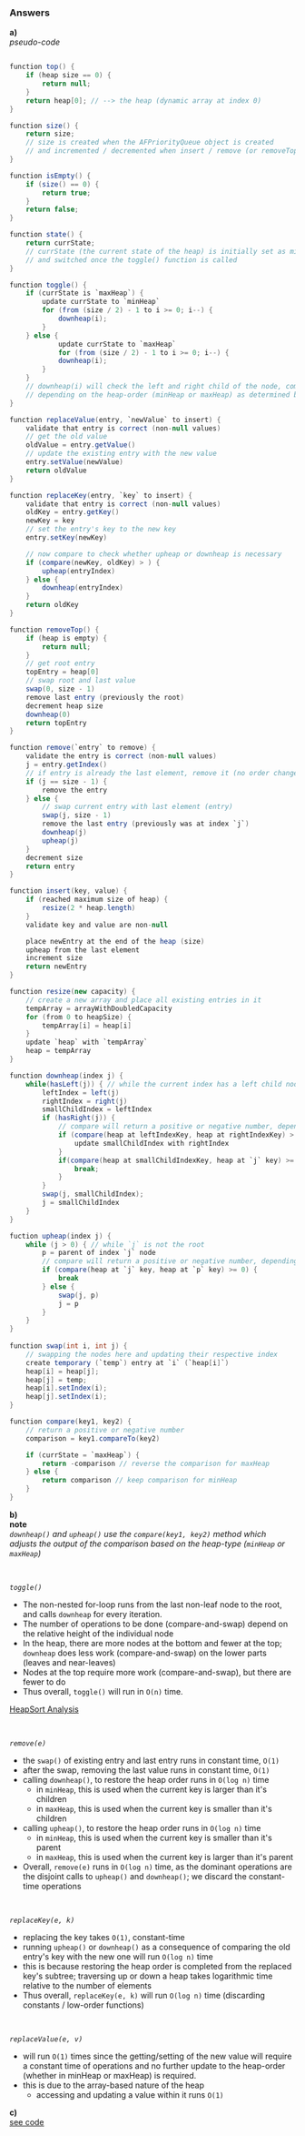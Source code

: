 ### Answers

**a)** \
_pseudo-code_

```Java

function top() {
    if (heap size == 0) {
        return null;
    }
    return heap[0]; // --> the heap (dynamic array at index 0)
}

function size() {
    return size;
    // size is created when the AFPriorityQueue object is created
    // and incremented / decremented when insert / remove (or removeTop) are called
}

function isEmpty() {
    if (size() == 0) {
        return true;
    }
    return false;
}

function state() {
    return currState;
    // currState (the current state of the heap) is initially set as minHeap
    // and switched once the toggle() function is called
}

function toggle() {
    if (currState is `maxHeap`) {
        update currState to `minHeap`
        for (from (size / 2) - 1 to i >= 0; i--) {
            downheap(i);
        }
    } else {
            update currState to `maxHeap`
            for (from (size / 2) - 1 to i >= 0; i--) {
            downheap(i);
        }
    }
    // downheap(i) will check the left and right child of the node, compare their respective key magnitude and swap if necessary
    // depending on the heap-order (minHeap or maxHeap) as determined by the compare() function
}

function replaceValue(entry, `newValue` to insert) {
    validate that entry is correct (non-null values)
    // get the old value
    oldValue = entry.getValue()
    // update the existing entry with the new value
    entry.setValue(newValue)
    return oldValue
}

function replaceKey(entry, `key` to insert) {
    validate that entry is correct (non-null values)
    oldKey = entry.getKey()
    newKey = key
    // set the entry's key to the new key
    entry.setKey(newKey)

    // now compare to check whether upheap or downheap is necessary
    if (compare(newKey, oldKey) > ) {
        upheap(entryIndex)
    } else {
        downheap(entryIndex)
    }
    return oldKey
}

function removeTop() {
    if (heap is empty) {
        return null;
    }
    // get root entry
    topEntry = heap[0]
    // swap root and last value
    swap(0, size - 1)
    remove last entry (previously the root)
    decrement heap size
    downheap(0)
    return topEntry
}

function remove(`entry` to remove) {
    validate the entry is correct (non-null values)
    j = entry.getIndex()
    // if entry is already the last element, remove it (no order change)
    if (j == size - 1) {
        remove the entry
    } else {
        // swap current entry with last element (entry)
        swap(j, size - 1)
        remove the last entry (previously was at index `j`)
        downheap(j)
        upheap(j)
    }
    decrement size
    return entry
}

function insert(key, value) {
    if (reached maximum size of heap) {
        resize(2 * heap.length)
    }
    validate key and value are non-null

    place newEntry at the end of the heap (size)
    upheap from the last element
    increment size
    return newEntry
}

function resize(new capacity) {
    // create a new array and place all existing entries in it
    tempArray = arrayWithDoubledCapacity
    for (from 0 to heapSize) {
        tempArray[i] = heap[i]
    }
    update `heap` with `tempArray` 
    heap = tempArray
}

function downheap(index j) {
    while(hasLeft(j)) { // while the current index has a left child node
        leftIndex = left(j)
        rightIndex = right(j)
        smallChildIndex = leftIndex
        if (hasRight(j)) {
            // compare will return a positive or negative number, depending on currState
            if (compare(heap at leftIndexKey, heap at rightIndexKey) > 0) {
                update smallChildIndex with rightIndex
            }
            if(compare(heap at smallChildIndexKey, heap at `j` key) >= 0) {
                break;
            }
        }
        swap(j, smallChildIndex);
        j = smallChildIndex
    }
}

fuction upheap(index j) {
    while (j > 0) { // while `j` is not the root
        p = parent of index `j` node
        // compare will return a positive or negative number, depending on currState
        if (compare(heap at `j` key, heap at `p` key) >= 0) {
            break
        } else {
            swap(j, p)
            j = p
        }
    }
}
 
function swap(int i, int j) {
    // swapping the nodes here and updating their respective index
    create temporary (`temp`) entry at `i` (`heap[i]`)
    heap[i] = heap[j];
    heap[j] = temp;
    heap[i].setIndex(i);
    heap[j].setIndex(i); 
}

function compare(key1, key2) {
    // return a positive or negative number
    comparison = key1.compareTo(key2)

    if (currState = `maxHeap`) {
        return -comparison // reverse the comparison for maxHeap
    } else {
        return comparison // keep comparison for minHeap
    }
}


```

**b)** \
**note** \
_`downheap()` and `upheap()` use the `compare(key1, key2)` method which adjusts the output of the comparison based on the heap-type (`minHeap` or `maxHeap`)_

<br>

_`toggle()`_
- The non-nested for-loop runs from the last non-leaf node to the root, and calls `downheap` for every iteration.
- The number of operations to be done (compare-and-swap) depend on the relative height of the individual node
- In the heap, there are more nodes at the bottom and fewer at the top; `downheap` does less work (compare-and-swap) on the lower parts (leaves and near-leaves)
- Nodes at the top require more work (compare-and-swap), but there are fewer to do
- Thus overall, `toggle()` will run in `O(n)` time.

[HeapSort Analysis](https://hugsy.github.io/gef/)

<br>

_`remove(e)`_
- the `swap()` of existing entry and last entry runs in constant time, `O(1)`
- after the swap, removing the last value runs in constant time, `O(1)`
- calling `downheap()`, to restore the heap order runs in `O(log n)` time
    - in `minHeap`, this is used when the current key is larger than it's children
    - in `maxHeap`, this is used when the current key is smaller than it's children
- calling `upheap()`, to restore the heap order runs in `O(log n)` time
    - in `minHeap`, this is used when the current key is smaller than it's parent
    - in `maxHeap`, this is used when the current key is larger than it's parent
- Overall, `remove(e)` runs in `O(log n)` time, as the dominant operations are the disjoint calls to `upheap()` and `downheap()`; we discard the constant-time operations

<br>

_`replaceKey(e, k)`_
- replacing the key takes `O(1)`, constant-time
- running `upheap()` or `downheap()` as a consequence of comparing the old entry's key with the new one will run `O(log n)` time
- this is because restoring the heap order is completed from the replaced key's subtree; traversing up or down a heap takes logarithmic time relative to the number of elements
- Thus overall, `replaceKey(e, k)` will run `O(log n)` time (discarding constants / low-order functions)

<br>

_`replaceValue(e, v)`_
- will run `O(1)` times since the getting/setting of the new value will require a constant time of operations and no further update to the heap-order (whether in minHeap or maxHeap) is required.
- this is due to the array-based nature of the heap
    - accessing and updating a value within it runs `O(1)`



**c)** \
[see code](../pa3/)

